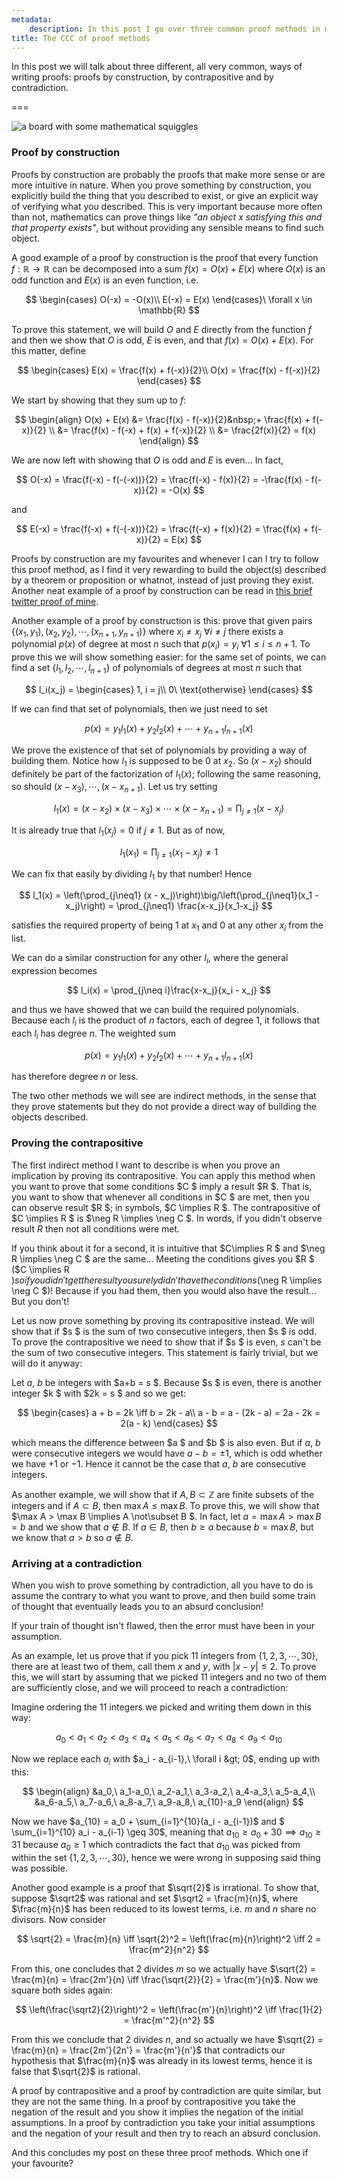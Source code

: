 ```yaml
---
metadata:
    description: In this post I go over three common proof methods in mathematics.
title: The CCC of proof methods
---
```


In this post we will talk about three different, all very common, ways of writing proofs: proofs by construction, by contrapositive and by contradiction.

===

![a board with some mathematical squiggles](board.jpg "Photo by Roman Mager on Unsplash")

### Proof by construction

Proofs by construction are probably the proofs that make more sense or are more intuitive in nature. When you prove something by construction, you explicitly build the thing that you described to exist, or give an explicit way of verifying what you described. This is very important because more often than not, mathematics can prove things like _"an object $x$ satisfying this and that property exists"_, but without providing any sensible means to find such object.

A good example of a proof by construction is the proof that every function $f: \mathbb{R}\to\mathbb{R}$ can be decomposed into a sum $f(x) = O(x) + E(x)$ where $O(x)$ is an odd function and $E(x)$ is an even function, i.e.

$$
    \begin{cases}
        O(-x) = -O(x)\\
        E(-x) = E(x)
    \end{cases}\ \forall x \in \mathbb{R}
$$

To prove this statement, we will build $O$ and $E$ directly from the function $f$ and then we show that $O$ is odd, $E$ is even, and that $f(x) = O(x) + E(x)$. For this matter, define

$$
    \begin{cases}
        E(x) = \frac{f(x) + f(-x)}{2}\\
        O(x) = \frac{f(x) - f(-x)}{2}
    \end{cases}
$$

We start by showing that they sum up to $f$:

$$
\begin{align}
    O(x) + E(x) &= \frac{f(x) - f(-x)}{2}&nbsp;+ \frac{f(x) + f(-x)}{2} \\
    &= \frac{f(x) - f(-x) + f(x) + f(-x)}{2} \\
    &= \frac{2f(x)}{2} = f(x)
\end{align}
$$

We are now left with showing that $O$ is odd and $E$ is even... In fact,

$$
    O(-x) = \frac{f(-x) - f(-(-x))}{2} = \frac{f(-x) - f(x)}{2} = -\frac{f(x) - f(-x)}{2} = -O(x)
$$

and

$$
    E(-x) = \frac{f(-x) + f(-(-x))}{2} = \frac{f(-x) + f(x)}{2} = \frac{f(x) + f(-x)}{2} = E(x)
$$

Proofs by construction are my favourites and whenever I can I try to follow this proof method, as I find it very rewarding to build the object(s) described by a theorem or proposition or whatnot, instead of just proving they exist. Another neat example of a proof by construction can be read in [this brief twitter proof of mine][tp-irrationals].

Another example of a proof by construction is this: prove that given pairs $\{(x_1, y_1), (x_2, y_2), \cdots, (x_{n+1}, y_{n+1})\}$ where $x_i \neq x_j\ \forall i\neq j$ there exists a polynomial $p(x)$ of degree at most $n$ such that $p(x_i) = y_i\ \forall 1\leq i\leq n+1$. To prove this we will show something easier: for the same set of points, we can find a set $\{l_1, l_2,\cdots, l_{n+1}\}$ of polynomials of degrees at most $n$ such that

$$
    l_i(x_j) = 
    \begin{cases}
        1, i = j\\
        0\ \text{otherwise}
    \end{cases}
$$

If we can find that set of polynomials, then we just need to set

$$
    p(x) = y_1l_1(x) + y_2l_2(x) + \cdots + y_{n+1}l_{n+1}(x)
$$

We prove the existence of that set of polynomials by providing a way of building them. Notice how $l_1$ is supposed to be $0$ at $x_2$. So $(x-x_2)$ should definitely be part of the factorization of $l_1(x)$; following the same reasoning, so should $(x-x_3), \cdots, (x-x_{n+1})$. Let us try setting

$$
    l_1(x) = (x-x_2)\times(x-x_3)\times\cdots\times(x-x_{n+1}) = \prod_{j\neq1} (x-x_j)
$$

It is already true that $l_1(x_j) = 0$ if $j \neq 1$. But as of now,

$$
    l_1(x_1) = \prod_{j\neq 1} (x_1-x_j) \neq 1
$$

We can fix that easily by dividing $l_1$ by that number! Hence

$$
    l_1(x) = \left(\prod_{j\neq1} (x - x_j)\right)\big/\left(\prod_{j\neq1}(x_1 - x_j)\right) = \prod_{j\neq1} \frac{x-x_j}{x_1-x_j}
$$

satisfies the required property of being $1$ at $x_1$ and $0$ at any other $x_i$ from the list.

We can do a similar construction for any other $l_i$, where the general expression becomes

$$
    l_i(x) = \prod_{j\neq i}\frac{x-x_j}{x_i - x_j}
$$

and thus we have showed that we can build the required polynomials. Because each $l_i$ is the product of $n$ factors, each of degree $1$, it follows that each $l_i$ has degree $n$. The weighted sum

$$
    p(x) = y_1l_1(x) + y_2l_2(x) + \cdots + y_{n+1}l_{n+1}(x)
$$

has therefore degree $n$ or less. 

The two other methods we will see are indirect methods, in the sense that they prove statements but they do not provide a direct way of building the objects described.


### Proving the contrapositive

The first indirect method I want to describe is when you prove an implication by proving its contrapositive. You can apply this method when you want to prove that some conditions $C $ imply a result $R $. That is, you want to show that whenever all conditions in $C $ are met, then you can observe result $R $; in symbols, $C \implies R $. The contrapositive of $C \implies R $ is $\neg R \implies \neg C $. In words, if you didn't observe result $R$ then not all conditions were met.

If you think about it for a second, it is intuitive that $C\implies R $ and $\neg R \implies \neg C $ are the same... Meeting the conditions gives you $R $ ($C \implies R $) so if you didn't get the result you surely didn't have the conditions ($\neg R \implies \neg C $)! Because if you had them, then you would also have the result... But you don't!

Let us now prove something by proving its contrapositive instead. We will show that if $s $ is the sum of two consecutive integers, then $s $ is odd. To prove the contrapositive we need to show that if $s $ is even, $s$ can't be the sum of two consecutive integers. This statement is fairly trivial, but we will do it anyway:

Let $a$, $b$ be integers with $a+b = s $. Because $s $ is even, there is another integer $k $ with $2k = s $ and so we get:

$$
    \begin{cases}
        a + b = 2k \iff b = 2k - a\\
        a - b = a - (2k - a) = 2a - 2k = 2(a - k)
    \end{cases}
$$

which means the difference between $a $ and $b $ is also even. But if $a$, $b$ were consecutive integers we would have $a-b = \pm1$, which is odd whether we have $+1$ or $-1$. Hence it cannot be the case that $a$, $b$ are consecutive integers.

As another example, we will show that if $A, B \subset \mathbb{Z}$ are finite subsets of the integers and if $A \subset B$, then $\max A \leq \max B$. To prove this, we will show that $\max A > \max B \implies A \not\subset B $. In fact, let $a = \max A > \max B = b$ and we show that $a \not \in B$. If $a \in B$, then $b \geq a$ because $b = \max B$, but we know that $a > b$ so $a \not \in B$.


### Arriving at a contradiction

When you wish to prove something by contradiction, all you have to do is assume the contrary to what you want to prove, and then build some train of thought that eventually leads you to an absurd conclusion!

If your train of thought isn't flawed, then the error must have been in your assumption.

As an example, let us prove that if you pick $11$ integers from $\{1, 2, 3, \cdots, 30\}$, there are at least two of them, call them $x$ and $y$, with $|x - y| \leq 2$. To prove this, we will start by assuming that we picked $11$ integers and no two of them are sufficiently close, and we will proceed to reach a contradiction:

Imagine ordering the $11$ integers we picked and writing them down in this way:

$$
    a_0 < a_1 < a_2 < a_3 < a_4 < a_5 < a_6 < a_7 < a_8 < a_9 < a_{10}
$$

Now we replace each $a_i$ with $a_i - a_{i-1},\ \forall i &gt; 0$, ending up with this:

$$
    \begin{align}
        &a_0,\ a_1-a_0,\ a_2-a_1,\ a_3-a_2,\ a_4-a_3,\ a_5-a_4,\\
        &a_6-a_5,\ a_7-a_6,\ a_8-a_7,\ a_9-a_8,\ a_{10}-a_9
    \end{align}
$$

Now we have $a_{10} = a_0 + \sum_{i=1}^{10}(a_i - a_{i-1})$ and $ \sum_{i=1}^{10} a_i - a_{i-1} \geq 30$, meaning that $a_{10} \geq a_0 + 30 \implies a_{10} \geq 31$ because $a_0 \geq 1$ which contradicts the fact that $a_{10}$ was picked from within the set $\{1, 2, 3, \cdots, 30\}$, hence we were wrong in supposing said thing was possible.

Another good example is a proof that $\sqrt{2}$ is irrational. To show that, suppose $\sqrt2$ was rational and set $\sqrt2 = \frac{m}{n}$, where $\frac{m}{n}$ has been reduced to its lowest terms, i.e. $m$ and $n$ share no divisors. Now consider

$$
    \sqrt{2} = \frac{m}{n} \iff \sqrt{2}^2 = \left(\frac{m}{n}\right)^2 \iff 2 = \frac{m^2}{n^2}
$$

From this, one concludes that $2$ divides $m$ so we actually have $\sqrt{2} = \frac{m}{n} = \frac{2m'}{n} \iff \frac{\sqrt{2}}{2} = \frac{m'}{n}$. Now we square both sides again:

$$
    \left(\frac{\sqrt2}{2}\right)^2 = \left(\frac{m'}{n}\right)^2 \iff \frac{1}{2} = \frac{m'^2}{n^2}
$$

From this we conclude that $2$ divides $n$, and so actually we have $\sqrt{2} = \frac{m}{n} = \frac{2m'}{2n'} = \frac{m'}{n'}$ that contradicts our hypothesis that $\frac{m}{n}$ was already in its lowest terms, hence it is false that $\sqrt{2}$ is rational.

A proof by contrapositive and a proof by contradiction are quite similar, but they are not the same thing. In a proof by contrapositive you take the negation of the result and you show it implies the negation of the initial assumptions. In a proof by contradiction you take your initial assumptions and the negation of your result and then try to reach an absurd conclusion.

And this concludes my post on these three proof methods. Which one if your favourite?

[tp-irrationals]: /blog/irrational-rationality
